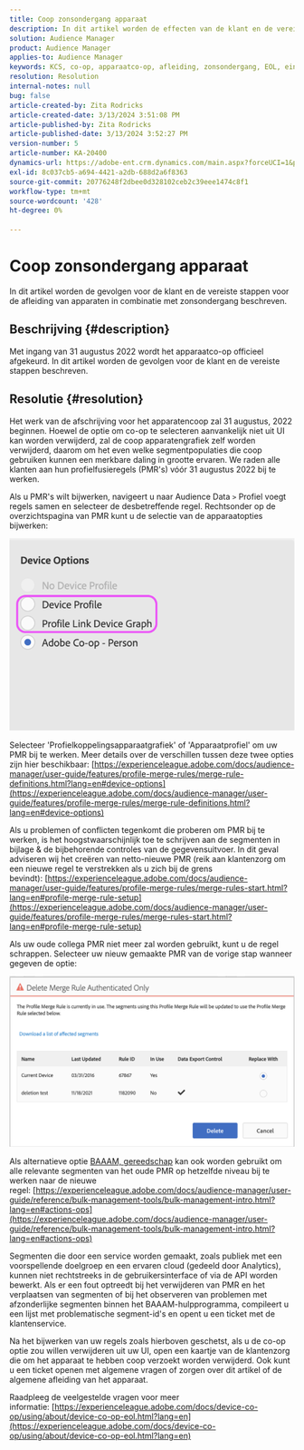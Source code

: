```yaml
---
title: Coop zonsondergang apparaat
description: In dit artikel worden de effecten van de klant en de vereiste stappen voor de afleiding van de zonsondergang van apparaten beschreven
solution: Audience Manager
product: Audience Manager
applies-to: Audience Manager
keywords: KCS, co-op, apparaatco-op, afleiding, zonsondergang, EOL, einde levensduur, PMR, profielsamenvoegregel, apparaatstitching, apparaatprofiel
resolution: Resolution
internal-notes: null
bug: false
article-created-by: Zita Rodricks
article-created-date: 3/13/2024 3:51:08 PM
article-published-by: Zita Rodricks
article-published-date: 3/13/2024 3:52:27 PM
version-number: 5
article-number: KA-20400
dynamics-url: https://adobe-ent.crm.dynamics.com/main.aspx?forceUCI=1&pagetype=entityrecord&etn=knowledgearticle&id=2cecc87b-51e1-ee11-904d-6045bd0065b6
exl-id: 8c037cb5-a694-4421-a2db-688d2a6f8363
source-git-commit: 20776248f2dbee0d328102ceb2c39eee1474c8f1
workflow-type: tm+mt
source-wordcount: '428'
ht-degree: 0%

---
```


# Coop zonsondergang apparaat


In dit artikel worden de gevolgen voor de klant en de vereiste stappen voor de afleiding van apparaten in combinatie met zonsondergang beschreven.

## Beschrijving {#description}

Met ingang van 31 augustus 2022 wordt het apparaatco-op officieel afgekeurd. In dit artikel worden de gevolgen voor de klant en de vereiste stappen beschreven. 

## Resolutie {#resolution}


Het werk van de afschrijving voor het apparatencoop zal 31 augustus, 2022 beginnen. Hoewel de optie om co-op te selecteren aanvankelijk niet uit UI kan worden verwijderd, zal de coop apparatengrafiek zelf worden verwijderd, daarom om het even welke segmentpopulaties die coop gebruiken kunnen een merkbare daling in grootte ervaren. We raden alle klanten aan hun profielfusieregels (PMR&#39;s) vóór 31 augustus 2022 bij te werken.

Als u PMR&#39;s wilt bijwerken, navigeert u naar Audience Data `>`  Profiel voegt regels samen en selecteer de desbetreffende regel. Rechtsonder op de overzichtspagina van PMR kunt u de selectie van de apparaatopties bijwerken:

![](assets/29cf3d52-d61f-ed11-b83e-0022480868ff.png)

Selecteer &#39;Profielkoppelingsapparaatgrafiek&#39; of &#39;Apparaatprofiel&#39; om uw PMR bij te werken. Meer details over de verschillen tussen deze twee opties zijn hier beschikbaar: [https://experienceleague.adobe.com/docs/audience-manager/user-guide/features/profile-merge-rules/merge-rule-definitions.html?lang=en#device-options](https://experienceleague.adobe.com/docs/audience-manager/user-guide/features/profile-merge-rules/merge-rule-definitions.html?lang=en#device-options)

Als u problemen of conflicten tegenkomt die proberen om PMR bij te werken, is het hoogstwaarschijnlijk toe te schrijven aan de segmenten in bijlage &amp; de bijbehorende controles van de gegevensuitvoer. In dit geval adviseren wij het creëren van netto-nieuwe PMR (reik aan klantenzorg om een nieuwe regel te verstrekken als u zich bij de grens bevindt): [https://experienceleague.adobe.com/docs/audience-manager/user-guide/features/profile-merge-rules/merge-rules-start.html?lang=en#profile-merge-rule-setup](https://experienceleague.adobe.com/docs/audience-manager/user-guide/features/profile-merge-rules/merge-rules-start.html?lang=en#profile-merge-rule-setup)

Als uw oude collega PMR niet meer zal worden gebruikt, kunt u de regel schrappen. Selecteer uw nieuw gemaakte PMR van de vorige stap wanneer gegeven de optie:

![](assets/82d7968f-9950-ed11-bba2-0022480868ff.png)

Als alternatieve optie [BAAAM, gereedschap](https://experienceleague.adobe.com/docs/audience-manager/user-guide/reference/bulk-management-tools/bulk-management-intro.html?lang=en) kan ook worden gebruikt om alle relevante segmenten van het oude PMR op hetzelfde niveau bij te werken naar de nieuwe regel: [https://experienceleague.adobe.com/docs/audience-manager/user-guide/reference/bulk-management-tools/bulk-management-intro.html?lang=en#actions-ops](https://experienceleague.adobe.com/docs/audience-manager/user-guide/reference/bulk-management-tools/bulk-management-intro.html?lang=en#actions-ops)

Segmenten die door een service worden gemaakt, zoals publiek met een voorspellende doelgroep en een ervaren cloud (gedeeld door Analytics), kunnen niet rechtstreeks in de gebruikersinterface of via de API worden bewerkt. Als er een fout optreedt bij het verwijderen van PMR en het verplaatsen van segmenten of bij het observeren van problemen met afzonderlijke segmenten binnen het BAAAM-hulpprogramma, compileert u een lijst met problematische segment-id&#39;s en opent u een ticket met de klantenservice. 

Na het bijwerken van uw regels zoals hierboven geschetst, als u de co-op optie zou willen verwijderen uit uw UI, open een kaartje van de klantenzorg die om het apparaat te hebben coop verzoekt worden verwijderd. Ook kunt u een ticket openen met algemene vragen of zorgen over dit artikel of de algemene afleiding van het apparaat.

Raadpleeg de veelgestelde vragen voor meer informatie: [https://experienceleague.adobe.com/docs/device-co-op/using/about/device-co-op-eol.html?lang=en](https://experienceleague.adobe.com/docs/device-co-op/using/about/device-co-op-eol.html?lang=en)
